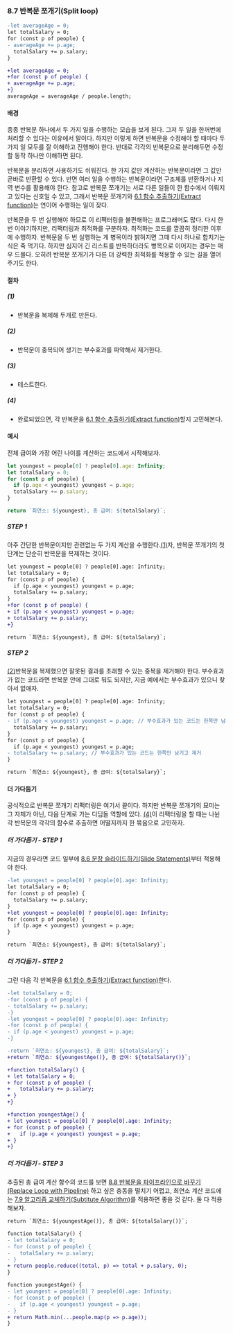 ### 8.7 반복문 쪼개기(Split loop)
``` diff
-let averageAge = 0;
let totalSalary = 0;
for (const p of people) {
- averageAge += p.age;
  totalSalary += p.salary;
}

+let averageAge = 0;
+for (const p of people) {
+ averageAge += p.age;
+}
averageAge = averageAge / people.length;
```
#### 배경
종종 반복문 하나에서 두 가지 일을 수행하는 모습을 보게 된다. 그저 두 일을 한꺼번에 처리할 수 있다는 이유에서 말이다. 하지만 이렇게 하면 반복문을 수정해야 할 때마다 두 가지 일 모두를 잘 이해하고 진행해야 한다. 반대로 각각의 반복문으로 분리해두면 수정할 동작 하나만 이해하면 된다.

반복문을 분리하면 사용하기도 쉬워진다. 한 가지 값만 계산하는 반복문이라면 그 값만 곧바로 반환할 수 있다. 반면 여러 일을 수행하는 반복문이라면 구조체를 반환하거나 지역 변수를 활용해야 한다. 참고로 반복문 쪼개기는 서로 다른 일들이 한 함수에서 이뤄지고 있다는 신호일 수 있고, 그래서 반복문 쪼개기와 [6.1 함수 추출하기(Extract function)](https://github.com/wonder13662/refactoring-v2/blob/writing/chapter06/6-1.md)는 연이어 수행하는 일이 잦다.

반복문을 두 번 실행해야 하므로 이 리팩터링을 불편해하는 프로그래머도 많다. 다시 한번 이야기하지만, 리팩터링과 최적화를 구분하자. 최적화는 코드를 깔끔히 정리한 이후에 수행하자. 반복문을 두 번 실행하는 게 병목이라 밝혀지면 그때 다시 하나로 합치기는 식은 죽 먹기다. 하지만 심지어 긴 리스트를 반복하더라도 병목으로 이어지는 경우는 매우 드믈다. 오히려 반복문 쪼개기가 다른 더 강력한 최적화를 적용할 수 있는 길을 열어 주기도 한다.
#### 절차
##### (1)
- 반복문을 복제해 두개로 만든다.
##### (2)
- 반복문이 중복되어 생기는 부수효과를 파악해서 제거한다.
##### (3)
- 테스트한다.
##### (4)
- 완료되었으면, 각 반복문을 [6.1 함수 추출하기(Extract function)](https://github.com/wonder13662/refactoring-v2/blob/writing/chapter06/6-1.md)할지 고민해본다.
#### 예시
전체 급여와 가장 어린 나이를 계산하는 코드에서 시작해보자.
``` javascript
let youngest = people[0] ? people[0].age: Infinity;
let totalSalary = 0;
for (const p of people) {
  if (p.age < youngest) youngest = p.age;
  totalSalary += p.salary;
}

return `최연소: ${youngest}, 총 급여: ${totalSalary}`;
```
##### STEP 1
아주 간단한 반복문이지만 관련없는 두 가지 계산을 수행한다.[(1)](https://github.com/wonder13662/refactoring-v2/blob/writing/chapter08/8-7.md#1)자, 반복문 쪼개기의 첫 단계는 단순히 반복문을 복제하는 것이다.
``` diff
let youngest = people[0] ? people[0].age: Infinity;
let totalSalary = 0;
for (const p of people) {
  if (p.age < youngest) youngest = p.age;
  totalSalary += p.salary;
}
+for (const p of people) {
+ if (p.age < youngest) youngest = p.age;
+ totalSalary += p.salary;
+}

return `최연소: ${youngest}, 총 급여: ${totalSalary}`;
```
##### STEP 2
[(2)](https://github.com/wonder13662/refactoring-v2/blob/writing/chapter08/8-7.md#2)반복문을 복제했으면 잘못된 결과를 초래할 수 있는 중복을 제거해야 한다. 부수효과가 없는 코드라면 반복문 안에 그대로 둬도 되지만, 지금 예에서는 부수효과가 있으니 찾아서 없애자.
``` diff
let youngest = people[0] ? people[0].age: Infinity;
let totalSalary = 0;
for (const p of people) {
- if (p.age < youngest) youngest = p.age; // 부수효과가 있는 코드는 한쪽만 남기고 제거
  totalSalary += p.salary;
}
for (const p of people) {
  if (p.age < youngest) youngest = p.age;
- totalSalary += p.salary; // 부수효과가 있는 코드는 한쪽만 남기고 제거
}

return `최연소: ${youngest}, 총 급여: ${totalSalary}`;
```
#### 더 가다듬기
공식적으로 반복문 쪼개기 리팩터링은 여기서 끝이다. 하지만 반복문 쪼개기의 묘미는 그 자체가 아닌, 다음 단계로 가는 디딤돌 역할에 있다. [(4)](https://github.com/wonder13662/refactoring-v2/blob/writing/chapter08/8-7.md#4)이 리팩터링을 할 때는 나뉜 각 반복문의 각각의 함수로 추출하면 어떨지까지 한 묶음으로 고민하자.
##### 더 가다듬기 - STEP 1
지금의 경우라면 코드 일부에 [8.6 문장 슬라이드하기(Slide Statements)](https://github.com/wonder13662/refactoring-v2/blob/writing/chapter08/8-6.md)부터 적용해야 한다.
``` diff
-let youngest = people[0] ? people[0].age: Infinity;
let totalSalary = 0;
for (const p of people) {
  totalSalary += p.salary;
}
+let youngest = people[0] ? people[0].age: Infinity;
for (const p of people) {
  if (p.age < youngest) youngest = p.age;
}

return `최연소: ${youngest}, 총 급여: ${totalSalary}`;
```
##### 더 가다듬기 - STEP 2
그런 다음 각 반복문을 [6.1 함수 추출하기(Extract function)](https://github.com/wonder13662/refactoring-v2/blob/writing/chapter06/6-1.md)한다.
``` diff
-let totalSalary = 0;
-for (const p of people) {
- totalSalary += p.salary;
-}
-let youngest = people[0] ? people[0].age: Infinity;
-for (const p of people) {
- if (p.age < youngest) youngest = p.age;
-}

-return `최연소: ${youngest}, 총 급여: ${totalSalary}`;
+return `최연소: ${youngestAge()}, 총 급여: ${totalSalary()}`;

+function totalSalary() {
+ let totalSalary = 0;
+ for (const p of people) {
+   totalSalary += p.salary;
+ }
+}

+function youngestAge() {
+ let youngest = people[0] ? people[0].age: Infinity;
+ for (const p of people) {
+   if (p.age < youngest) youngest = p.age;
+ }
+}
```
##### 더 가다듬기 - STEP 3
추출된 총 급여 계산 함수의 코드를 보면 [8.8 반복문을 파이프라인으로 바꾸기(Replace Loop with Pipeline)](https://github.com/wonder13662/refactoring-v2/blob/writing/chapter08/8-8.md) 하고 싶은 충동을 떨치기 어렵고, 최연소 계산 코드에는 [7.9 알고리즘 교체하기(Subtitute Algorithm)](https://github.com/wonder13662/refactoring-v2/blob/writing/chapter07/7-9.md)를 적용하면 좋을 것 같다. 둘 다 적용해보자.
``` diff
return `최연소: ${youngestAge()}, 총 급여: ${totalSalary()}`;

function totalSalary() {
- let totalSalary = 0;
- for (const p of people) {
-   totalSalary += p.salary;
- }
+ return people.reduce((total, p) => total + p.salary, 0);
}

function youngestAge() {
- let youngest = people[0] ? people[0].age: Infinity;
- for (const p of people) {
-   if (p.age < youngest) youngest = p.age;
- }
+ return Math.min(...people.map(p => p.age));
}
```